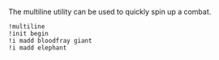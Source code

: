 The multiline utility can be used to quickly spin up a combat.

```
!multiline
!init begin
!i madd bloodfray giant
!i madd elephant
```